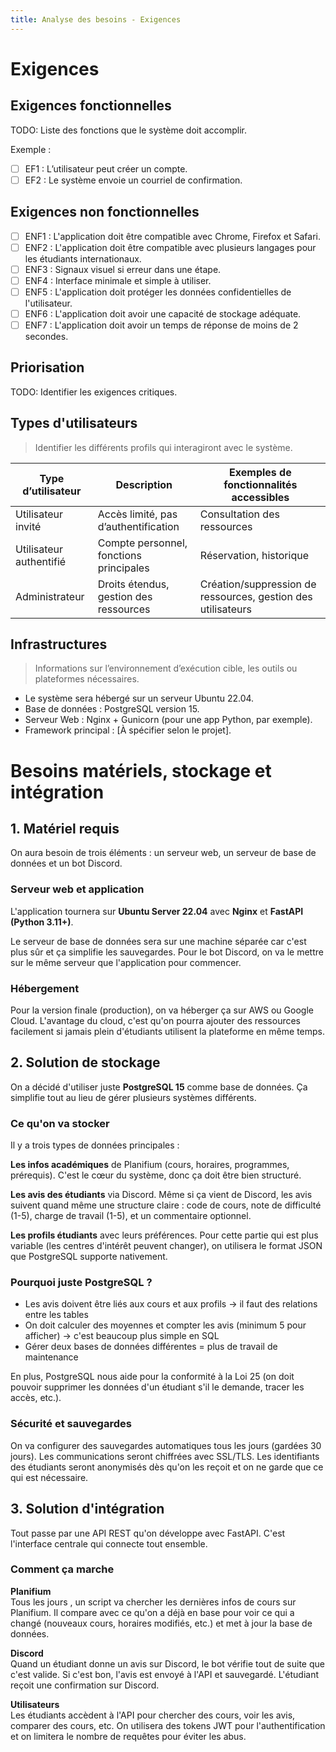```yaml
---
title: Analyse des besoins - Exigences
---
```


# Exigences

## Exigences fonctionnelles

TODO: Liste des fonctions que le système doit accomplir.

Exemple :

- [ ] EF1 : L’utilisateur peut créer un compte.
- [ ] EF2 : Le système envoie un courriel de confirmation.

## Exigences non fonctionnelles

- [ ] ENF1 : L'application doit être compatible avec Chrome, Firefox et Safari.
- [ ] ENF2 : L'application doit être compatible avec plusieurs langages pour les étudiants internationaux.
- [ ] ENF3 : Signaux visuel si erreur dans une étape.
- [ ] ENF4 : Interface minimale et simple à utiliser.
- [ ] ENF5 : L'application doit protéger les données confidentielles de l'utilisateur. 
- [ ] ENF6 : L'application doit avoir une capacité de stockage adéquate.
- [ ] ENF7 : L'application doit avoir un temps de réponse de moins de 2 secondes. 

## Priorisation

TODO: Identifier les exigences critiques.

## Types d'utilisateurs

> Identifier les différents profils qui interagiront avec le système.

| Type d’utilisateur | Description | Exemples de fonctionnalités accessibles |
|--------------------|-------------|------------------------------------------|
| Utilisateur invité | Accès limité, pas d’authentification | Consultation des ressources |
| Utilisateur authentifié | Compte personnel, fonctions principales | Réservation, historique |
| Administrateur | Droits étendus, gestion des ressources | Création/suppression de ressources, gestion des utilisateurs |

<!-- TODO: Détailler selon le périmètre du projet. -->

## Infrastructures

> Informations sur l’environnement d’exécution cible, les outils ou plateformes nécessaires.

- Le système sera hébergé sur un serveur Ubuntu 22.04.
- Base de données : PostgreSQL version 15.
- Serveur Web : Nginx + Gunicorn (pour une app Python, par exemple).
- Framework principal : [À spécifier selon le projet].


# Besoins matériels, stockage et intégration

## 1. Matériel requis

On aura besoin de trois éléments : un serveur web, un serveur de base de données et un bot Discord.

### Serveur web et application

L'application tournera sur **Ubuntu Server 22.04** avec **Nginx** et **FastAPI (Python 3.11+)**.

Le serveur de base de données sera sur une machine séparée  car c'est plus sûr et ça simplifie les sauvegardes. Pour le bot Discord, on va le mettre sur le même serveur que l'application pour commencer.

### Hébergement

Pour la version finale (production), on va héberger ça sur AWS ou Google Cloud. L'avantage du cloud, c'est qu'on pourra ajouter des ressources facilement si jamais plein d'étudiants utilisent la plateforme en même temps.


## 2. Solution de stockage

On a décidé d'utiliser juste **PostgreSQL 15** comme base de données. Ça simplifie tout au lieu de gérer plusieurs systèmes différents.

### Ce qu'on va stocker

Il y a trois types de données principales :

**Les infos académiques** de Planifium (cours, horaires, programmes, prérequis). C'est le cœur du système, donc ça doit être bien structuré.

**Les avis des étudiants** via Discord. Même si ça vient de Discord, les avis suivent quand même une structure claire : code de cours, note de difficulté (1-5), charge de travail (1-5), et un commentaire optionnel.

**Les profils étudiants** avec leurs préférences. Pour cette partie qui est plus variable (les centres d'intérêt peuvent changer), on utilisera le format JSON que PostgreSQL supporte nativement.

### Pourquoi juste PostgreSQL ?

- Les avis doivent être liés aux cours et aux profils → il faut des relations entre les tables
- On doit calculer des moyennes et compter les avis (minimum 5 pour afficher) → c'est beaucoup plus simple en SQL
- Gérer deux bases de données différentes = plus de travail de maintenance

En plus, PostgreSQL nous aide pour la conformité à la Loi 25 (on doit pouvoir supprimer les données d'un étudiant s'il le demande, tracer les accès, etc.).

### Sécurité et sauvegardes

On va configurer des sauvegardes automatiques tous les jours (gardées 30 jours). Les communications seront chiffrées avec SSL/TLS. Les identifiants des étudiants seront anonymisés dès qu'on les reçoit et on ne garde que ce qui est nécessaire.


## 3. Solution d'intégration

Tout passe par une API REST qu'on développe avec FastAPI. C'est l'interface centrale qui connecte tout ensemble.

### Comment ça marche

**Planifium**  
Tous les jours , un script va chercher les dernières infos de cours sur Planifium. Il compare avec ce qu'on a déjà en base pour voir ce qui a changé (nouveaux cours, horaires modifiés, etc.) et met à jour la base de données.

**Discord**  
Quand un étudiant donne un avis sur Discord, le bot vérifie tout de suite que c'est valide. Si c'est bon, l'avis est envoyé à l'API et sauvegardé. L'étudiant reçoit une confirmation sur Discord.

**Utilisateurs**  
Les étudiants accèdent à l'API pour chercher des cours, voir les avis, comparer des cours, etc. On utilisera des tokens JWT pour l'authentification et on limitera le nombre de requêtes pour éviter les abus.



